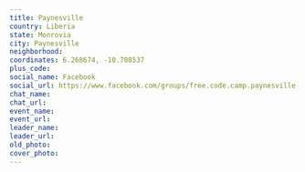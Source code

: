 ```yaml
---
title: Paynesville
country: Liberia
state: Monrovia
city: Paynesville
neighborhood: 
coordinates: 6.268674, -10.708537
plus_code:
social_name: Facebook
social_url: https://www.facebook.com/groups/free.code.camp.paynesville
chat_name:
chat_url:
event_name:
event_url:
leader_name:
leader_url:
old_photo: 
cover_photo:
---
```

